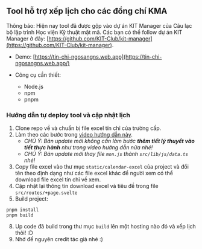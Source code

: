 ## Tool hỗ trợ xếp lịch cho các đồng chí KMA

Thông báo: Hiện nay tool đã được gộp vào dự án KIT Manager của Câu lạc bộ lập trình Học viện Kỹ thuật mật mã. Các bạn có thể follow dự án KIT Manager ở đây: [https://github.com/KIT-Club/kit-manager](https://github.com/KIT-Club/kit-manager).

- Demo: [https://tin-chi-ngosangns.web.app](https://tin-chi-ngosangns.web.app/)

- Công cụ cần thiết:
  - Node.js
  - npm
  - pnpm

### Hướng dẫn tự deploy tool và cập nhật lịch

1. Clone repo về và chuẩn bị file excel tín chỉ của trường cấp.
2. Làm theo các bước trong [video hướng dẫn này](https://www.youtube.com/watch?v=rQEv9uwFc18).
   - _CHÚ Ý: Bản update mới không cần làm bước **thêm tiết lý thuyết vào tiết thực hành** như trong video hướng dẫn nữa nhé!_
   - _CHÚ Ý: Bản update mới thay file `mon.js` thành `src/lib/js/data.ts` nhé!_
3. Copy file excel vào thư mục `static/calendar-excel` của project và đổi tên theo định dạng như các file excel khác để người xem có thể download file excel tín chỉ về xem.
4. Cập nhật lại thông tin download excel và tiêu đề trong file `src/routes/+page.svelte`
5. Build project:

```
pnpm install
pnpm build
```

8. Up code đã build trong thư mục `build` lên một hosting nào đó và xếp lịch thôi! :D
9. Nhớ để nguyên credit tác giả nhé :)
